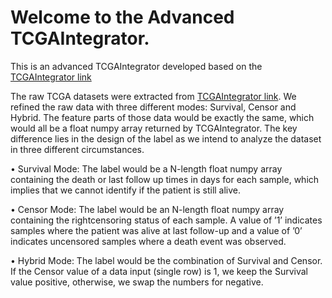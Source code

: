# Welcome to the Advanced TCGAIntegrator.

This is an advanced TCGAIntegrator developed based on the [TCGAIntegrator link](https://github.com/cooperlab/TCGAIntegrator)

The raw TCGA datasets were extracted from [TCGAIntegrator link](https://github.com/cooperlab/TCGAIntegrator). We refined the raw data with three different modes: Survival, Censor and Hybrid. The feature parts of those data would be exactly the same, which would all be a float numpy array returned by TCGAIntegrator. The key difference lies in the design of the label as we intend to analyze the dataset in three different circumstances.

• Survival Mode: The label would be a N-length float numpy array containing the death or
last follow up times in days for each sample, which implies that we cannot identify if the
patient is still alive.

• Censor Mode: The label would be an N-length float numpy array containing the rightcensoring
status of each sample. A value of ’1’ indicates samples where the patient was
alive at last follow-up and a value of ’0’ indicates uncensored samples where a death event
was observed.

• Hybrid Mode: The label would be the combination of Survival and Censor. If the Censor
value of a data input (single row) is 1, we keep the Survival value positive, otherwise, we
swap the numbers for negative.
